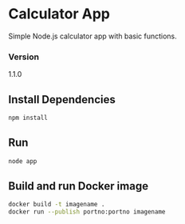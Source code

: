 # Calculator App
Simple Node.js calculator app with basic functions.

### Version

1.1.0


## Install Dependencies

```bash
npm install 
```


## Run

```bash
node app
```

## Build and run Docker image

```bash
docker build -t imagename .
docker run --publish portno:portno imagename
```
